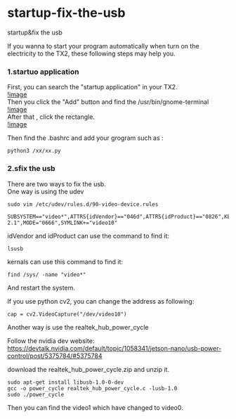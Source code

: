 # startup-fix-the-usb
startup&amp;fix the usb

If you wanna to start your program automatically when turn on the electricity to the TX2, these following steps may help you.
<br>
### 1.startuo application<br>
First, you can search the "startup application" in your TX2.<br>
[!image](https://github.com/zhucheng725/startup-fix-the-usb/blob/master/1.png)
<br>
Then you click the "Add" button and find the /usr/bin/gnome-terminal<br>
[!image](https://github.com/zhucheng725/startup-fix-the-usb/blob/master/2.png)
<br>
After that , click the rectangle.<br>
[!image](https://github.com/zhucheng725/startup-fix-the-usb/blob/master/3.png)

Then find the .bashrc and add your grogram such as :<br>
```
python3 /xx/xx.py
```

### 2.sfix the usb<br>

There are two ways to fix the usb.<br>
One way is using the udev
```
sudo vim /etc/udev/rules.d/90-video-device.rules

SUBSYSTEM=="video*",ATTRS{idVendor}=="046d",ATTRS{idProduct}=="0826",KERNELS=="1-2.1",MODE="0666",SYMLINK+="video10"

```

idVendor and idProduct can use the command to find it:
```
lsusb
```

kernals can use this command to find it:<br>
```
find /sys/ -name "video*"
```

And restart the system.<br>

If you use python cv2, you can change the address as following:<br>

```
cap = cv2.VideoCapture("/dev/video10")
```

Another way is use the realtek_hub_power_cycle<br>

Follow the nvidia dev website: https://devtalk.nvidia.com/default/topic/1058341/jetson-nano/usb-power-control/post/5375784/#5375784<br>

download the realtek_hub_power_cycle.zip and unzip it.

```
sudo apt-get install libusb-1.0-0-dev
gcc -o power_cycle realtek_hub_power_cycle.c -lusb-1.0
sudo ./power_cycle
```

Then you can find the video1 which have changed to video0.<br>
